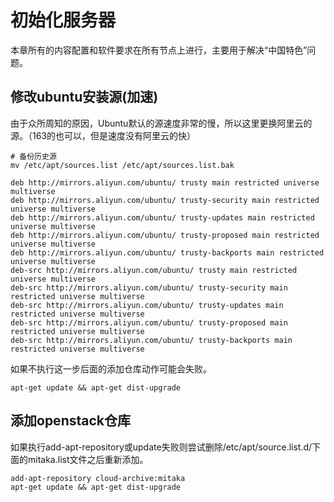 # 初始化服务器
本章所有的内容配置和软件要求在所有节点上进行，主要用于解决“中国特色”问题。

## 修改ubuntu安装源(加速)
由于众所周知的原因，Ubuntu默认的源速度非常的慢，所以这里更换阿里云的源。（163的也可以，但是速度没有阿里云的快）
```
# 备份历史源
mv /etc/apt/sources.list /etc/apt/sources.list.bak
```
```
deb http://mirrors.aliyun.com/ubuntu/ trusty main restricted universe multiverse
deb http://mirrors.aliyun.com/ubuntu/ trusty-security main restricted universe multiverse
deb http://mirrors.aliyun.com/ubuntu/ trusty-updates main restricted universe multiverse
deb http://mirrors.aliyun.com/ubuntu/ trusty-proposed main restricted universe multiverse
deb http://mirrors.aliyun.com/ubuntu/ trusty-backports main restricted universe multiverse
deb-src http://mirrors.aliyun.com/ubuntu/ trusty main restricted universe multiverse
deb-src http://mirrors.aliyun.com/ubuntu/ trusty-security main restricted universe multiverse
deb-src http://mirrors.aliyun.com/ubuntu/ trusty-updates main restricted universe multiverse
deb-src http://mirrors.aliyun.com/ubuntu/ trusty-proposed main restricted universe multiverse
deb-src http://mirrors.aliyun.com/ubuntu/ trusty-backports main restricted universe multiverse
```
如果不执行这一步后面的添加仓库动作可能会失败。
```
apt-get update && apt-get dist-upgrade
```

## 添加openstack仓库
如果执行add-apt-repository或update失败则尝试删除/etc/apt/source.list.d/下面的mitaka.list文件之后重新添加。
```
add-apt-repository cloud-archive:mitaka
apt-get update && apt-get dist-upgrade
```